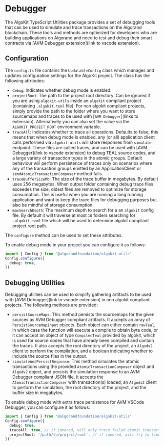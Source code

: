 # Debugger

The AlgoKit TypeScript Utilities package provides a set of debugging tools that can be used to simulate and trace transactions on the Algorand blockchain. These tools and methods are optimized for developers who are building applications on Algorand and need to test and debug their smart contracts via [AVM Debugger extension](link to vscode extension).

## Configuration

The `config.ts` file contains the `UpdatableConfig` class which manages and updates configuration settings for the AlgoKit project. The class has the following attributes:

- `debug`: Indicates whether debug mode is enabled.
- `projectRoot`: The path to the project root directory. Can be ignored if you are using `algokit-utils` inside an `algokit` compliant project (containing `.algokit.toml` file). For non algokit compliant projects, simply provide the path to the folder where you want to store sourcemaps and traces to be used with [`AVM Debugger`](links to extension). Alternatively you can also set the value via the `ALGOKIT_PROJECT_ROOT` environment variable.
- `traceAll`: Indicates whether to trace all operations. Defaults to false, this means that when debug mode is enabled, any (or all) application client calls performed via `algokit-utils` will store responses from `simulate` endpoint. These files are called traces, and can be used with [AVM Debugger](link to vscode extension) to debug TEAL source codes, and a large variety of transaction types in the atomic groups. Default behaviour will perform persistence of traces only on scenarios where any of the transaction groups emitted by an ApplicationClient or `sendAtomicTransactionComposer` method fails.
- `traceBufferSizeMb`: The size of the trace buffer in megabytes. By default uses 256 megabytes. When output folder containing debug trace files exceedes the size, oldest files are removed to optimize for storage consumption. This is useful when you are running a long running application and want to keep the trace files for debugging purposes but also be mindful of storage consumption.
- `maxSearchDepth`: The maximum depth to search for a an `algokit` config file. By default it will traverse at most `10` folders searching for `.algokit.toml` file which will be used to determine algokit compliant project root path.

The `configure` method can be used to set these attributes.

To enable debug mode in your project you can configure it as follows:

```ts
import { Config } from '@algorandfoundation/algokit-utils'
Config.configure({
  debug: true,
})
```

## Debugging Utilities

Debugging utilities can be used to simplify gathering artifacts to be used with [AVM Debugger](link to vscode extension) in non algokit compliant projects. The following methods are provided:

- `persistSourceMaps`: This method persists the sourcemaps for the given sources as AVM Debugger compliant artifacts. It accepts an array of `PersistSourceMapInput` objects. Each object can either contain `rawTeal`, in which case the function will execute a compile to obtain byte code, or it can accept an object of type `CompiledTeal` provided by algokit, which is used for source codes that have already been compiled and contain the traces. It also accepts the root directory of the project, an `Algodv2` client to perform the compilation, and a boolean indicating whether to include the source files in the output.
- `simulateAndPersistResponse`: This method simulates the atomic transactions using the provided `AtomicTransactionComposer` object and `Algodv2` object, and persists the simulation response to an AVM Debugger compliant JSON file. It accepts the `AtomicTransactionComposer` with transaction(s) loaded, an `Algodv2` client to perform the simulation, the root directory of the project, and the buffer size in megabytes.

To enable debug mode with extra trace persistence for AVM VSCode Debugger, you can configure it as follows:

```ts
import { Config } from '@algorandfoundation/algokit-utils'
Config.configure({
  debug: true,
  traceAll: true, // if ignored, will only trace failed atomic transactions and application client calls
  projectRoot: '/path/to/project/root', // if ignored, will try to find the project root automatically
})
```

